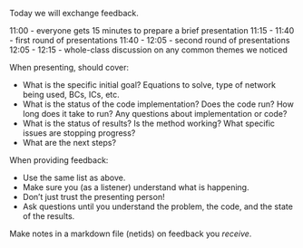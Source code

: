 Today we will exchange feedback.

11:00 - everyone gets 15 minutes to prepare a brief presentation
11:15 - 11:40 - first round of presentations
11:40 - 12:05 - second round of presentations
12:05 - 12:15 - whole-class discussion on any common themes we noticed

When presenting, should cover:
  - What is the specific initial goal? Equations to solve, type of network being used, BCs, ICs, etc.
  - What is the status of the code implementation? Does the code run? How long does it take to run? Any questions about implementation or code?
  - What is the status of results? Is the method working? What specific issues are stopping progress?
  - What are the next steps?

When providing feedback:
  - Use the same list as above.
  - Make sure you (as a listener) understand what is happening.
  - Don’t just trust the presenting person!
  - Ask questions until you understand the problem, the code, and the state of the results.

Make notes in a markdown file (netids) on feedback you *receive*.
